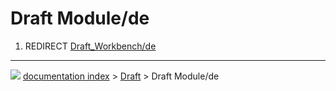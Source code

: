 # Draft Module/de
1.  REDIRECT [Draft\_Workbench/de](Draft_Workbench/de.md)



---
![](images/Right_arrow.png) [documentation index](../README.md) > [Draft](Draft_Workbench.md) > Draft Module/de
